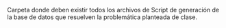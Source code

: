 Carpeta donde deben existir todos los archivos de Script de generación de la base de datos que resuelven la problemática planteada de clase.
